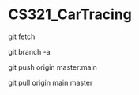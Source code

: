 # CS321_CarTracing


git fetch

git branch -a

git push origin master:main

git pull origin main:master
